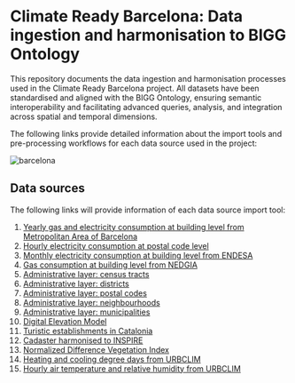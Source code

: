 # Climate Ready Barcelona: Data ingestion and harmonisation to BIGG Ontology

This repository documents the data ingestion and harmonisation processes used in the Climate Ready Barcelona project. All datasets have been standardised and aligned with the BIGG Ontology, ensuring semantic interoperability and facilitating advanced queries, analysis, and integration across spatial and temporal dimensions.

The following links provide detailed information about the import tools and pre-processing workflows for each data source used in the project:

![barcelona](resources/barcelona.png)

## Data sources

The following links will provide information of each data source import tool:

1. [Yearly gas and electricity consumption at building level from Metropolitan Area of Barcelona](sources/AMB_consumptions/README.md)
2. [Hourly electricity consumption at postal code level](sources/Datadis/README.md)
3. [Monthly electricity consumption at building level from ENDESA](sources/Endesa/README.md)
4. [Gas consumption at building level from NEDGIA](sources/Nedgia/README.md)
5. [Administrative layer: census tracts](sources/CensusTracts/README.md)
6. [Administrative layer: districts](sources/Districts/README.md)
7. [Administrative layer: postal codes](sources/PostalCodes/README.md)
8. [Administrative layer: neighbourhoods](sources/Neighbourhoods/README.md)
9. [Administrative layer: municipalities](sources/Municipalities/README.md)
10. [Digital Elevation Model](sources/EMG/README.md)
11. [Turistic establishments in Catalonia](sources/HUTS/README.md)
12. [Cadaster harmonised to INSPIRE](sources/Inspire/README.md)
13. [Normalized Difference Vegetation Index](sources/NDVI/README.md)
14. [Heating and cooling degree days from URBCLIM](sources/UrbClim/README.md)
15. [Hourly air temperature and relative humidity from URBCLIM](sources/Weather/README.md)

